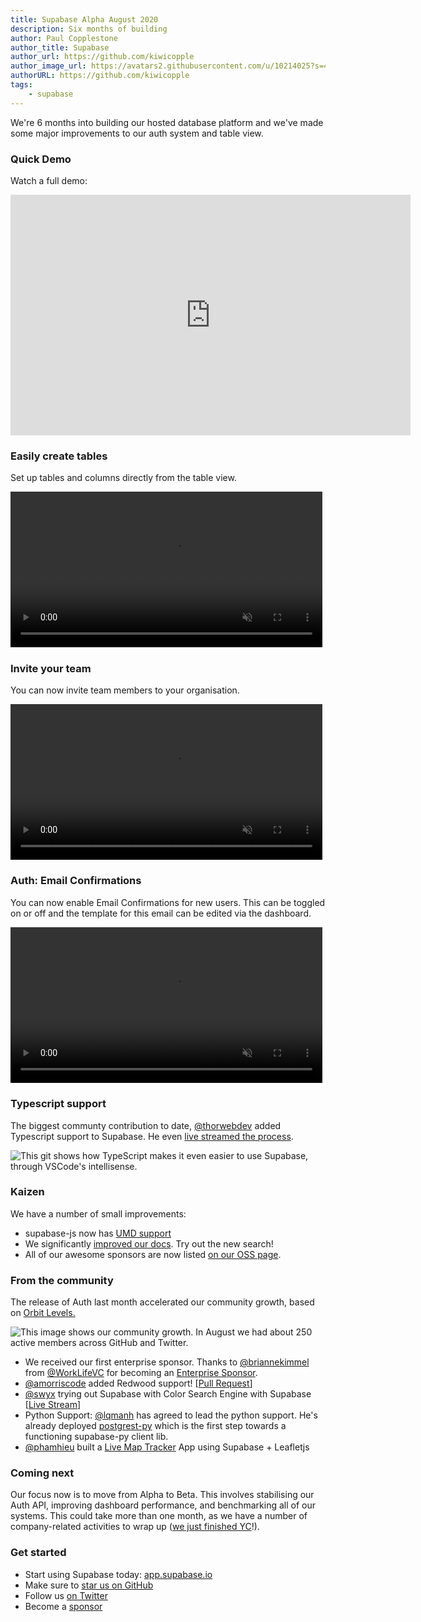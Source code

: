 ```yaml
---
title: Supabase Alpha August 2020
description: Six months of building
author: Paul Copplestone
author_title: Supabase
author_url: https://github.com/kiwicopple
author_image_url: https://avatars2.githubusercontent.com/u/10214025?s=400&u=c6775be2ae667e2acae3ccd347fed62bb3f5b3e7&v=4
authorURL: https://github.com/kiwicopple
tags: 
    - supabase
---
```


We're 6 months into building our hosted database platform and we've made some major improvements to our auth system and table view.

<!--truncate-->

### Quick Demo

Watch a full demo:

<iframe width="640" height="385" src="https://www.loom.com/embed/a43084629c7e47828e3a292b60719393" frameborder="0" allowFullScreen></iframe>


### Easily create tables 

Set up tables and columns directly from the table view.

<video width="99%" autoplay="autoplay" loop muted playsInline controls="true">
<source src="/videos/new-tables.mp4" type="video/mp4" loop muted playsInline />
</video>

### Invite your team

You can now invite team members to your organisation.

<video width="99%" autoplay="autoplay" loop muted playsInline controls="true">
<source src="/videos/invite-team.mp4" type="video/mp4" loop muted playsInline />
</video>


### Auth: Email Confirmations

You can now enable Email Confirmations for new users. This can be toggled on or off and the template for this email can be edited via the dashboard. 

<video width="99%" autoplay="autoplay" loop muted playsInline controls="true">
<source src="/videos/confirm-email.mp4" type="video/mp4" loop muted playsInline />
</video>

### Typescript support

The biggest communty contribution to date, [@thorwebdev](https://twitter.com/thorwebdev) added Typescript support to Supabase. He even [live streamed the process](https://twitter.com/thorwebdev/status/1292722189788016641).


![This git shows how TypeScript makes it even easier to use Supabase, through VSCode's intellisense.](/img/typescript-support.gif)

### **Kaizen**

We have a number of small improvements:

- supabase-js now has [UMD support](https://github.com/supabase/supabase/pull/156)
- We significantly [improved our docs](https://supabase.io/docs). Try out the new search!
- All of our awesome sponsors are now listed [on our OSS page](https://supabase.io/oss).

### From the community

The release of Auth last month accelerated our community growth, based on [Orbit Levels.](https://github.com/orbit-love/orbit-model)


![This image shows our community growth. In August we had about 250 active members across GitHub and Twitter.](/img/community-august.png)

- We received our first enterprise sponsor. Thanks to [@briannekimmel](https://twitter.com/briannekimmel) from [@WorkLifeVC](https://twitter.com/WorkLifeVC) for becoming an [Enterprise Sponsor](https://github.com/sponsors/supabase).
- [@amorriscode](https://github.com/amorriscode) added Redwood support! [[Pull Request](https://github.com/redwoodjs/redwood/pull/1033)]
- [@swyx](https://twitter.com/swyx) trying out Supabase with Color Search Engine with Supabase [[Live Stream](https://twitter.com/swyx/status/1300538001508896768)]
- Python Support: [@lqmanh](https://github.com/lqmanh) has agreed to lead the python support. He's already deployed [postgrest-py](https://github.com/supabase/postgrest-py) which is the first step towards a functioning supabase-py client lib.
- [@phamhieu](https://github.com/phamhieu) built a [Live Map Tracker](https://github.com/phamhieu/supabase-realtime-map-v2) App using Supabase + Leafletjs


### Coming next

Our focus now is to move from Alpha to Beta. This involves stabilising our Auth API, improving dashboard performance, and benchmarking all of our systems. This could take more than one month, as we have a number of company-related activities to wrap up ([we just finished YC](https://techcrunch.com/2020/08/25/here-are-the-94-companies-from-y-combinators-summer-2020-demo-day-2/)!).


### Get started

- Start using Supabase today: [app.supabase.io](https://app.supabase.io)
- Make sure to [star us on GitHub](https://github.com/supabase/supabase)
- Follow us [on Twitter](https://twitter.com/supabase_io)
- Become a [sponsor](https://github.com/sponsors/supabase)